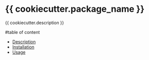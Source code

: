 # {{ cookiecutter.package_name }}

{{ cookiecutter.description }}

#table of content

* [Description](./docs/index.md)
* [Installation](./docs/installation.md)
* [Usage](./docs/usage.md)
